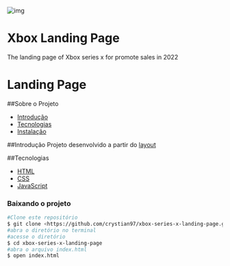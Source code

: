  ![img](assets/xbox-landing-page.gif)
# Xbox Landing Page
The landing page of Xbox series x for promote sales in 2022
# Landing Page 
<!---ts--->
##Sobre o Projeto
* [Introdução](##Introdução)
* [Tecnologias](##Tecnologias)
* [Instalação](##Instalação)



##Introdução
Projeto desenvolvido a partir do [layout](https://www.figma.com/file/Yb9IBH56g7T1hdIyZ3BMNO/Desafios---Codel%C3%A2ndia?node-id=64381%3A758) 

##Tecnologias
* [HTML](https://developer.mozilla.org/pt-BR/docs/Glossary/Semantics)
* [CSS](https://developer.mozilla.org/pt-BR/docs/Glossary/CSS)
* [JavaScript](https://developer.mozilla.org/pt-BR/docs/Glossary/JavaScript)

### Baixando o projeto
```bash	
#Clone este repositório
$ git clone <https://github.com/crystian97/xbox-series-x-landing-page.git>
#abra o diretório no terminal
#acesse o diretório
$ cd xbox-series-x-landing-page
#abra o arquivo index.html
$ open index.html

```
